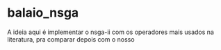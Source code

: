 # balaio_nsga
A ideia aqui é implementar o nsga-ii com os operadores mais usados na literatura, pra comparar depois com o nosso
